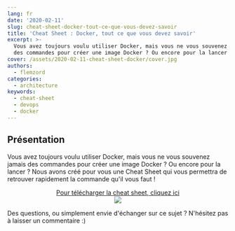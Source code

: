 ```yaml
---
lang: fr
date: '2020-02-11'
slug: cheat-sheet-docker-tout-ce-que-vous-devez-savoir
title: 'Cheat Sheet : Docker, tout ce que vous devez savoir'
excerpt: >-
  Vous avez toujours voulu utiliser Docker, mais vous ne vous souvenez jamais
  des commandes pour créer une image Docker ? Ou encore pour la lancer ?
cover: /assets/2020-02-11-cheat-sheet-docker/cover.jpg
authors:
  - flemzord
categories:
  - architecture
keywords:
  - cheat-sheet
  - devops
  - docker
---
```


## Présentation

Vous avez toujours voulu utiliser Docker, mais vous ne vous souvenez jamais des commandes pour créer une image Docker ? Ou encore pour la lancer ?
Nous avons créé pour vous une Cheat Sheet qui vous permettra de retrouver rapidement la commande qu'il vous faut !

<p align="center">
  <a href="http://bit.ly/cheat-sheet-Docker">Pour télécharger la cheat sheet, cliquez ici</a>
  <br>
  <img src="{{site.baseurl}}/assets/2020-02-11-cheat-sheet-docker/button.png">
</p>

Des questions, ou simplement envie d'échanger sur ce sujet ? N'hésitez pas à laisser un commentaire :)
